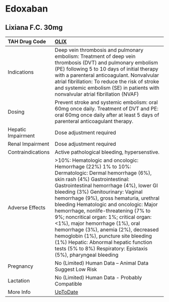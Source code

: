 # Edoxaban

## Lixiana F.C. 30mg

| TAH Drug Code      | [OLIX](https://www.tahsda.org.tw/drugs/hissearch.php?drug_code=OLIX)                                                                                                                                                                                                                                                                                                                                                                                                                                                                                                                                                   |
|:-------------------|:-----------------------------------------------------------------------------------------------------------------------------------------------------------------------------------------------------------------------------------------------------------------------------------------------------------------------------------------------------------------------------------------------------------------------------------------------------------------------------------------------------------------------------------------------------------------------------------------------------------------------|
| Indications        | Deep vein thrombosis and pulmonary embolism: Treatment of deep vein thrombosis (DVT) and pulmonary embolism (PE) following 5 to 10 days of initial therapy with a parenteral anticoagulant. Nonvalvular atrial fibrillation: To reduce the risk of stroke and systemic embolism (SE) in patients with nonvalvular atrial fibrillation (NVAF)                                                                                                                                                                                                                                                                           |
| Dosing             | Prevent stroke and systemic embolism: oral 60mg once daily.  Treatment of DVT and PE: oral 60mg once daily after at least 5 days of parenteral anticoagulant therapy.                                                                                                                                                                                                                                                                                                                                                                                                                                                  |
| Hepatic Impairment | Dose adjustment required                                                                                                                                                                                                                                                                                                                                                                                                                                                                                                                                                                                               |
| Renal Impairment   | Dose adjustment required                                                                                                                                                                                                                                                                                                                                                                                                                                                                                                                                                                                               |
| Contraindications  | Active pathological bleeding, hypersenstive.                                                                                                                                                                                                                                                                                                                                                                                                                                                                                                                                                                           |
| Adverse Effects    | >10%: Hematologic and oncologic: Hemorrhage (22%) 1% to 10%: Dermatologic: Dermal hemorrhage (6%), skin rash (4%) Gastrointestinal: Gastrointestinal hemorrhage (4%), lower GI bleeding (3%) Genitourinary: Vaginal hemorrhage (9%), gross hematuria, urethral bleeding Hematologic and oncologic: Major hemorrhage, nonlife-threatening (7% to 9%; noncritical organ: 1%; critical organ: <1%), major hemorrhage (1%), oral hemorrhage (3%), anemia (2%), decreased hemoglobin (1%), puncture site bleeding (1%) Hepatic: Abnormal hepatic function tests (5% to 8%) Respiratory: Epistaxis (5%), pharyngeal bleeding |
| Pregnancy          | No (Limited) Human Data – Animal Data Suggest Low Risk                                                                                                                                                                                                                                                                                                                                                                                                                                                                                                                                                                 |
| Lactation          | No (Limited) Human Data - Probably Compatible                                                                                                                                                                                                                                                                                                                                                                                                                                                                                                                                                                          |
| More Info          | [UpToDate](https://www.uptodate.com/contents/edoxaban-drug-information)                                                                                                                                                                                                                                                                                                                                                                                                                                                                                                                                                |

